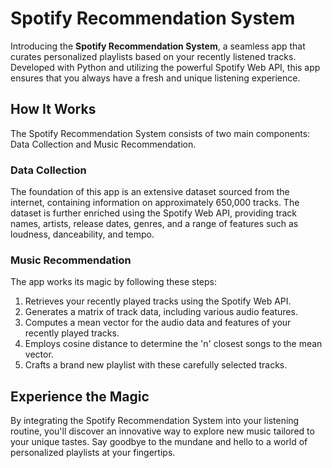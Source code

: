 # Spotify Recommendation System

Introducing the **Spotify Recommendation System**, a seamless app that curates personalized playlists based on your recently listened tracks. Developed with Python and utilizing the powerful Spotify Web API, this app ensures that you always have a fresh and unique listening experience.

## How It Works

The Spotify Recommendation System consists of two main components: Data Collection and Music Recommendation.

### Data Collection

The foundation of this app is an extensive dataset sourced from the internet, containing information on approximately 650,000 tracks. The dataset is further enriched using the Spotify Web API, providing track names, artists, release dates, genres, and a range of features such as loudness, danceability, and tempo.

### Music Recommendation

The app works its magic by following these steps:

1. Retrieves your recently played tracks using the Spotify Web API.
2. Generates a matrix of track data, including various audio features.
3. Computes a mean vector for the audio data and features of your recently played tracks.
4. Employs cosine distance to determine the 'n' closest songs to the mean vector.
5. Crafts a brand new playlist with these carefully selected tracks.

## Experience the Magic

By integrating the Spotify Recommendation System into your listening routine, you'll discover an innovative way to explore new music tailored to your unique tastes. Say goodbye to the mundane and hello to a world of personalized playlists at your fingertips.

